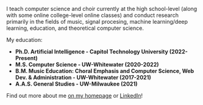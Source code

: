 I teach computer science and choir currently at the high school-level (along with some online college-level online classes) and conduct research primarily in the fields of music, signal procesing, machine learning/deep learning, education, and theoretical computer science.

My education:
* **Ph.D. Artificial Intelligence - Capitol Technology University (2022-Present)**
* **M.S. Computer Science - UW-Whitewater (2020-2022)**
* **B.M. Music Education: Choral Emphasis and Computer Science, Web Dev. & Administration - UW-Whitewater (2017-2021)**
* **A.A.S. General Studies - UW-Milwaukee (2021)**

Find out more about me [on my homepage](http://danielszelogowski.com/) or [LinkedIn](https://www.linkedin.com/in/danielszelogowski/)!
<!--
**danielathome19/danielathome19** is a ✨ _special_ ✨ repository because its `README.md` (this file) appears on your GitHub profile.

Here are some ideas to get you started:

- 🔭 I’m currently working on ...
- 🌱 I’m currently learning ...
- 👯 I’m looking to collaborate on ...
- 🤔 I’m looking for help with ...
- 💬 Ask me about ...
- 📫 How to reach me: ...
- 😄 Pronouns: ...
- ⚡ Fun fact: ...
-->
